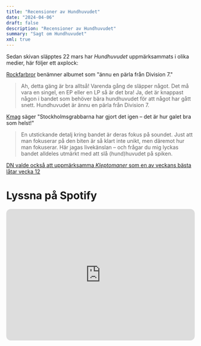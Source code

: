 ```yaml
---
title: "Recensioner av Hundhuvudet"
date: "2024-04-06"
draft: false
description: "Recensioner av Hundhuvudet"
summary: "Sagt om Hundhuvudet"
xml: true
---
```


Sedan skivan släpptes 22 mars har *Hundhuvudet* uppmärksammats i olika medier, här följer ett axplock:

[Rockfarbror](https://rockfarbror.se/2024/03/division-7-behover-inte-bara-hundhuvudet-efter-andra-skivan/) benämner albumet som "ännu en pärla från Division 7."

> Ah, detta gäng är bra alltså! Varenda gång de släpper något. Det må vara en singel, en EP eller en LP så är det bra! Ja, det är knappast någon i bandet som behöver bära hundhuvudet för att något har gått snett. Hundhuvudet är ännu en pärla från Division 7.

[Kmag](https://kmag.se/2024/03/27/ingen-behover-bara-hundhuvudet-nar-division-7-slapper-nytt/) säger "Stockholmsgrabbarna har gjort det igen – det är hur galet bra som helst!"

> En utstickande detalj kring bandet är deras fokus på soundet. Just att man fokuserar på den biten är så klart inte unikt, men däremot hur man fokuserar. Här jagas livekänslan – och frågar du mig lyckas bandet alldeles utmärkt med att slå (hund)huvudet på spiken.

[DN valde också att uppmärksamma *Kleptomaner* som en av veckans bästa låtar vecka 12](https://www.dn.se/kultur/dn-valjer-har-ar-veckans-basta-latar-vecka-12/)

# Lyssna på Spotify

<iframe style="border-radius:12px" src="https://open.spotify.com/embed/album/7Ec5WAhUNMu6Wqbj4YjTJb?utm_source=generator&theme=0" width="100%" height="352" frameBorder="0" allowfullscreen="" allow="autoplay; clipboard-write; encrypted-media; fullscreen; picture-in-picture" loading="lazy"></iframe>